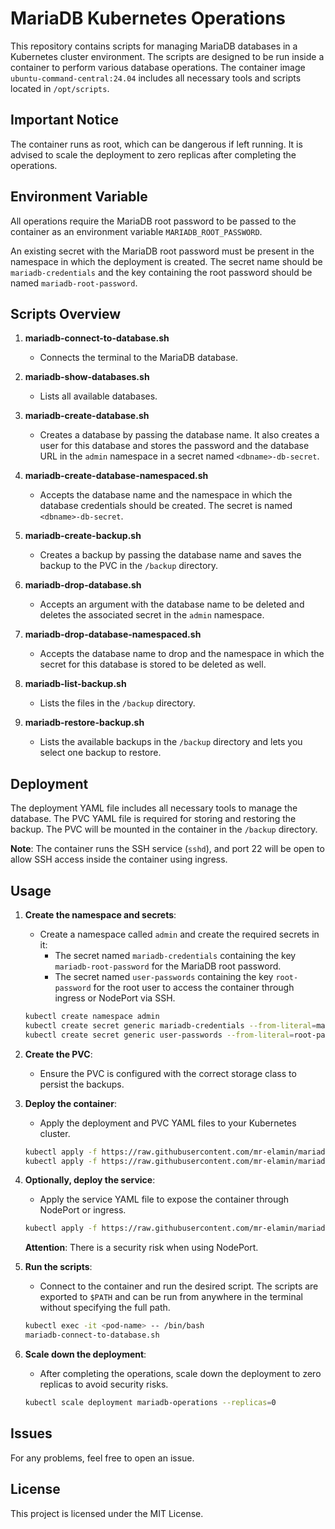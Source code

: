 # MariaDB Kubernetes Operations

This repository contains scripts for managing MariaDB databases in a Kubernetes cluster environment. The scripts are designed to be run inside a container to perform various database operations. The container image `ubuntu-command-central:24.04` includes all necessary tools and scripts located in `/opt/scripts`.

## Important Notice

The container runs as root, which can be dangerous if left running. It is advised to scale the deployment to zero replicas after completing the operations.

## Environment Variable

All operations require the MariaDB root password to be passed to the container as an environment variable `MARIADB_ROOT_PASSWORD`.

An existing secret with the MariaDB root password must be present in the namespace in which the deployment is created. The secret name should be `mariadb-credentials` and the key containing the root password should be named `mariadb-root-password`.

## Scripts Overview

1. **mariadb-connect-to-database.sh**
   - Connects the terminal to the MariaDB database.

2. **mariadb-show-databases.sh**
   - Lists all available databases.

3. **mariadb-create-database.sh**
   - Creates a database by passing the database name. It also creates a user for this database and stores the password and the database URL in the `admin` namespace in a secret named `<dbname>-db-secret`.

4. **mariadb-create-database-namespaced.sh**
   - Accepts the database name and the namespace in which the database credentials should be created. The secret is named `<dbname>-db-secret`.

5. **mariadb-create-backup.sh**
   - Creates a backup by passing the database name and saves the backup to the PVC in the `/backup` directory.

6. **mariadb-drop-database.sh**
   - Accepts an argument with the database name to be deleted and deletes the associated secret in the `admin` namespace.

7. **mariadb-drop-database-namespaced.sh**
   - Accepts the database name to drop and the namespace in which the secret for this database is stored to be deleted as well.

8. **mariadb-list-backup.sh**
   - Lists the files in the `/backup` directory.

9. **mariadb-restore-backup.sh**
   - Lists the available backups in the `/backup` directory and lets you select one backup to restore.

## Deployment

The deployment YAML file includes all necessary tools to manage the database. The PVC YAML file is required for storing and restoring the backup. The PVC will be mounted in the container in the `/backup` directory.

**Note**: The container runs the SSH service (`sshd`), and port 22 will be open to allow SSH access inside the container using ingress.

## Usage

1. **Create the namespace and secrets**:
   - Create a namespace called `admin` and create the required secrets in it:
     - The secret named `mariadb-credentials` containing the key `mariadb-root-password` for the MariaDB root password.
     - The secret named `user-passwords` containing the key `root-password` for the root user to access the container through ingress or NodePort via SSH.

   ```bash
   kubectl create namespace admin
   kubectl create secret generic mariadb-credentials --from-literal=mariadb-root-password=<your-mariadb-root-password> -n admin
   kubectl create secret generic user-passwords --from-literal=root-password=<your-system-root-password> -n admin

2. **Create the PVC**:
   - Ensure the PVC is configured with the correct storage class to persist the backups.

3. **Deploy the container**:
   - Apply the deployment and PVC YAML files to your Kubernetes cluster.

   ```bash
   kubectl apply -f https://raw.githubusercontent.com/mr-elamin/mariadb-operations/main/pvc.yaml
   kubectl apply -f https://raw.githubusercontent.com/mr-elamin/mariadb-operations/main/ubuntu-command-central-deployment.yaml
   ```

4. **Optionally, deploy the service**:
   - Apply the service YAML file to expose the container through NodePort or ingress.

   ```bash
   kubectl apply -f https://raw.githubusercontent.com/mr-elamin/mariadb-operations/main/ubuntu-command-central-service.yaml
   ```

   **Attention**: There is a security risk when using NodePort.

5. **Run the scripts**:
   - Connect to the container and run the desired script. The scripts are exported to `$PATH` and can be run from anywhere in the terminal without specifying the full path.

   ```bash
   kubectl exec -it <pod-name> -- /bin/bash
   mariadb-connect-to-database.sh
   ```

6. **Scale down the deployment**:
   - After completing the operations, scale down the deployment to zero replicas to avoid security risks.

   ```bash
   kubectl scale deployment mariadb-operations --replicas=0
   ```

## Issues

For any problems, feel free to open an issue.

## License

This project is licensed under the MIT License.
```
